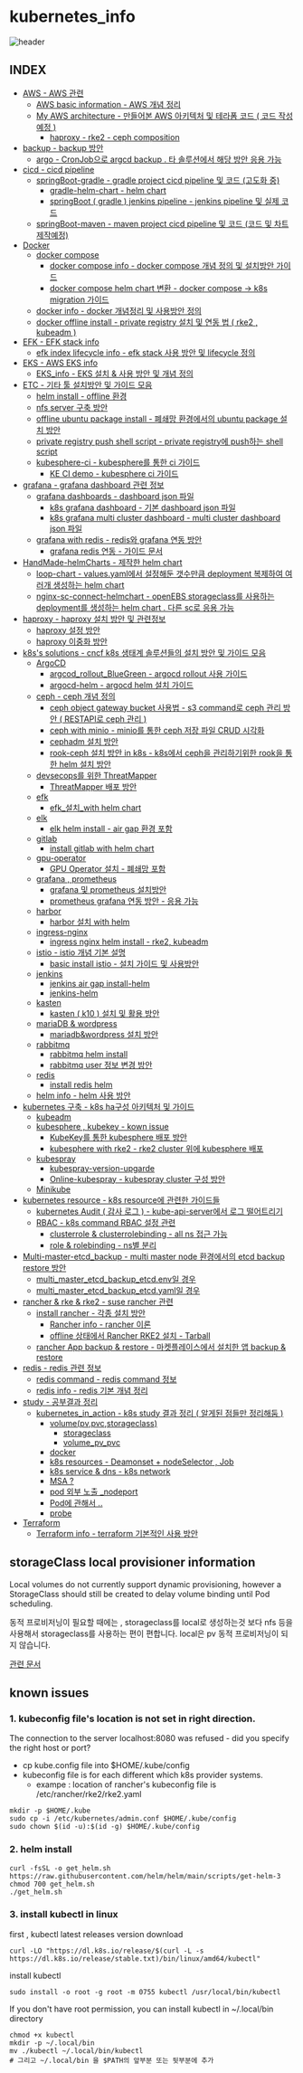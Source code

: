 # kubernetes_info
![header](https://capsule-render.vercel.app/api?type=waving&color=auto&height=300&section=header&text=Welcome%to%K8S%INFOMATION!!&fontSize=90&animation=fadeIn&fontAlignY=38)

## INDEX
- [AWS - AWS 관련](https://github.com/jjsair0412/kubernetes_info/tree/main/AWS)
    - [AWS basic information - AWS 개념 정리](https://github.com/jjsair0412/kubernetes_info/blob/main/AWS/AWS%20basic%20information/AWS%20info.md)
    - [My AWS architecture - 만들어본 AWS 아키텍처 및 테라폼 코드 ( 코드 작성 예정 )](https://github.com/jjsair0412/kubernetes_info/tree/main/AWS/My%20AWS%20architecture)
        - [haproxy - rke2 - ceph composition](https://github.com/jjsair0412/kubernetes_info/tree/main/AWS/My%20AWS%20architecture/haproxy%20-%20rke2%20-%20ceph%20composition)
- [backup - backup 방안](https://github.com/jjsair0412/kubernetes_info/tree/main/backup)
    - [argo - CronJob으로 argcd backup . 타 솔루션에서 해당 방안 응용 가능 ](https://github.com/jjsair0412/kubernetes_info/tree/main/backup/argo)
- [cicd - cicd pipeline](https://github.com/jjsair0412/kubernetes_info/tree/main/cicd)
    - [springBoot-gradle - gradle project cicd pipeline 및 코드 (고도화 중)](https://github.com/jjsair0412/kubernetes_info/tree/main/cicd/springBoot-gradle)
        - [gradle-helm-chart - helm chart](https://github.com/jjsair0412/kubernetes_info/tree/main/cicd/springBoot-gradle/gradle-helm-chart)
        - [springBoot ( gradle ) jenkins pipeline - jenkins pipeline 및 실제 코드](https://github.com/jjsair0412/kubernetes_info/tree/main/cicd/springBoot-gradle/springBoot%20(%20gradle%20)%20jenkins%20pipeline)
    - [springBoot-maven - maven project cicd pipeline 및 코드 (코드 및 차트 제작예정)]()
- [Docker](https://github.com/jjsair0412/kubernetes_info/tree/main/Docker)
    - [docker compose](https://github.com/jjsair0412/kubernetes_info/tree/main/Docker/docker%20compose)
        - [docker compose info - docker compose 개념 정의 및 설치방안 가이드](https://github.com/jjsair0412/kubernetes_info/blob/main/Docker/docker%20compose/docker%20compose%20info.md)
        - [docker compose helm chart 변환 - docker compose -> k8s migration 가이드](https://github.com/jjsair0412/kubernetes_info/blob/main/Docker/docker%20compose/docker%20compose%20helm%20chart%20%EB%B3%80%ED%99%98.md)
    - [docker info - docker 개념정리 및 사용방안 정의](https://github.com/jjsair0412/kubernetes_info/blob/main/Docker/docker%20info.md)
    - [docker offline install - private registry 설치 및 연동 법 ( rke2 , kubeadm )](https://github.com/jjsair0412/kubernetes_info/blob/main/Docker/docker%20offline%20install%20-%20private%20registry%20%EC%84%A4%EC%B9%98%20%EB%B0%8F%20%EC%97%B0%EB%8F%99%20%EB%B2%95%20(%20rke2%20%2C%20kubeadm%20).md)
- [EFK - EFK stack info](https://github.com/jjsair0412/kubernetes_info/tree/main/efk)
    - [efk index lifecycle info - efk stack 사용 방안 및 lifecycle 정의](https://github.com/jjsair0412/kubernetes_info/blob/main/efk/efk%20index%20lifecycle%20info.md)
- [EKS - AWS EKS info](https://github.com/jjsair0412/kubernetes_info/tree/main/EKS)
    - [EKS_info - EKS 설치 & 사용 방안 및 개념 정의](https://github.com/jjsair0412/kubernetes_info/blob/main/EKS/EKS_info.md)
- [ETC - 기타 툴 설치방안 및 가이드 모음](https://github.com/jjsair0412/kubernetes_info/tree/main/etc)
    - [helm install - offline 환경](https://github.com/jjsair0412/kubernetes_info/blob/main/etc/helm%20install%20-%20offline%20%ED%99%98%EA%B2%BD.md)
    - [nfs server 구축 방안](https://github.com/jjsair0412/kubernetes_info/blob/main/etc/nfs%20server%20%EA%B5%AC%EC%B6%95.md)
    - [offline ubuntu package install - 폐쇄망 환경에서의 ubuntu package 설치 방안](https://github.com/jjsair0412/kubernetes_info/blob/main/etc/offline%20ubuntu%20package%20install.md)
    - [private registry push shell script - private registry에 push하는 shell script](https://github.com/jjsair0412/kubernetes_info/blob/main/etc/private%20registry%20push%20shell%20script.md)
    - [kubesphere-ci - kubesphere를 통한 ci 가이드](https://github.com/jjsair0412/kubernetes_info/tree/main/etc/kubesphere-ci)
        - [KE CI demo - kubesphere ci 가이드](https://github.com/jjsair0412/kubernetes_info/blob/main/etc/kubesphere-ci/KE%20CI%20demo.md)
- [grafana - grafana dashboard 관련 정보](https://github.com/jjsair0412/kubernetes_info/tree/main/grafana)
    - [grafana dashboards - dashboard json 파일](https://github.com/jjsair0412/kubernetes_info/tree/main/grafana/grafana%20dashboards)
        - [k8s grafana dashboard - 기본 dashboard json 파일](https://github.com/jjsair0412/kubernetes_info/blob/main/grafana/grafana%20dashboards/k8s%20grafana%20dashboard.json)
        - [k8s grafana multi cluster dashboard - multi cluster dashboard json 파일](https://github.com/jjsair0412/kubernetes_info/blob/main/grafana/grafana%20dashboards/k8s%20grafana%20multi%20cluster%20dashboard.json)
    - [grafana with redis - redis와 grafana 연동 방안](https://github.com/jjsair0412/kubernetes_info/tree/main/grafana/grafana%20with%20redis)
        - [grafana redis 연동 - 가이드 문서](https://github.com/jjsair0412/kubernetes_info/blob/main/grafana/grafana%20with%20redis/grafana%20redis%20%EC%97%B0%EB%8F%99.md)
- [HandMade-helmCharts - 제작한 helm chart](https://github.com/jjsair0412/kubernetes_info/tree/main/HandMade-helmCharts)
    - [loop-chart - values.yaml에서 설정해둔 갯수만큼 deployment 복제하여 여러개 생성하는 helm chart](https://github.com/jjsair0412/kubernetes_info/tree/main/HandMade-helmCharts/loop-chart)
    - [nginx-sc-connect-helmchart - openEBS storageclass를 사용하는 deployment를 생성하는 helm chart . 다른 sc로 응용 가능](https://github.com/jjsair0412/kubernetes_info/tree/main/HandMade-helmCharts/nginx-sc-connect-helmchart)
- [haproxy - haproxy 설치 방안 및 관련정보](https://github.com/jjsair0412/kubernetes_info/tree/main/haproxy)
    - [haproxy 설정 방안](https://github.com/jjsair0412/kubernetes_info/blob/main/haproxy/haproxy%20%EC%84%A4%EC%A0%95%20%EB%B0%A9%EC%95%88.md)
    - [haproxy 이중화 방안](https://github.com/jjsair0412/kubernetes_info/blob/main/haproxy/haproxy%20%EC%9D%B4%EC%A4%91%ED%99%94%20%EB%B0%A9%EC%95%88.md)
- [k8s's solutions - cncf k8s 생태계 솔루션들의 설치 방안 및 가이드 모음](https://github.com/jjsair0412/kubernetes_info/tree/main/k8s's%20solutions)
    - [ArgoCD]()
        - [argcod_rollout_BlueGreen - argocd rollout 사용 가이드]()
        - [argocd-helm - argocd helm 설치 가이드]()
    - [ceph - ceph 개념 정의]()
        - [ceph object gateway bucket 사용법 - s3 command로 ceph 관리 방안 ( RESTAPI로 ceph 관리 )]()
        - [ceph with minio - minio를 통한 ceph 저장 파일 CRUD 시각화]()
        - [cephadm 설치 방안]()
        - [rook-ceph 설치 방안 in k8s - k8s에서 ceph을 관리하기위한 rook을 통한 helm 설치 방안]()
    - [devsecops를 위한 ThreatMapper]()
        - [ThreatMapper 배포 방안]()
    - [efk]()
        - [efk_설치_with helm chart]()
    - [elk]()
        - [elk helm install - air gap 환경 포함]()
    - [gitlab]()
        - [install gitlab with helm chart]()
    - [gpu-operator]()
        - [GPU Operator 설치 - 폐쇄망 포함]()
    - [grafana , prometheus]()
        - [grafana 및 prometheus 설치방안]()
        - [prometheus grafana 연동 방안 - 응용 가능]()
    - [harbor]()
        - [harbor 설치 with helm]()
    - [ingress-nginx]()
        - [ingress nginx helm install - rke2, kubeadm]()
    - [istio - istio 개념 기본 설명]()
        - [basic install istio - 설치 가이드 및 사용방안]()
    - [jenkins]()
        - [jenkins air gap install-helm]()
        - [jenkins-helm]()
    - [kasten]()
        - [kasten ( k10 ) 설치 및 활용 방안]()
    - [mariaDB & wordpress]()
        - [mariadb&wordpress 설치 방안]()
    - [rabbitmq]()
        - [rabbitmq helm install]()
        - [rabbitmq user 정보 변경 방안]()
    - [redis]()
        - [install redis helm]()
    - [helm info - helm 사용 방안]()
- [kubernetes 구축 - k8s ha구성 아키텍처 및 가이드]()
    - [kubeadm]()
    - [kubesphere , kubekey - kown issue]()
        - [KubeKey를 통한 kubesphere 배포 방안]()
        - [kubesphere with rke2 - rke2 cluster 위에 kubesphere 배포]()
    - [kubespray]()
        - [kubespray-version-upgarde]()
        - [Online-kubespray - kubespray cluster 구성 방안]()
    - [Minikube]()
- [kubernetes resource - k8s resource에 관련한 가이드들]()
    - [kubernetes Audit ( 감사 로그 ) - kube-api-server에서 로그 떨어트리기]()
    - [RBAC - k8s command RBAC 설정 관련]()
        - [clusterrole & clusterrolebinding - all ns 접근 가능]()
        - [role & rolebinding - ns별 분리]()
- [Multi-master-etcd_backup - multi master node 환경에서의 etcd backup restore 방안]()
    - [multi_master_etcd_backup_etcd.env일 경우]()
    - [multi_master_etcd_backup_etcd.yaml일 경우]()
- [rancher & rke & rke2 - suse rancher 관련]()
    - [install rancher - 각종 설치 방안]()
        - [Rancher info - rancher 이론]()
        - [offline 상태에서 Rancher RKE2 설치 - Tarball]()
    - [rancher App backup & restore - 마켓플레이스에서 설치한 앱 backup & restore]()
- [redis - redis 관련 정보]()
    - [redis command - redis command 정보]()
    - [redis info - redis 기본 개념 정리]()
- [study - 공부결과 정리]()
    - [kubernetes_in_action - k8s study 결과 정리 ( 알게된 점들만 정리해둠 )]()
        - [volume(pv,pvc,storageclass)]()
            - [storageclass]()
            - [volume_pv_pvc]()
        - [docker]()
        - [k8s resources - Deamonset + nodeSelector , Job ]()
        - [k8s service & dns - k8s network]()
        - [MSA ?]()
        - [pod 외부 노출 _nodeport]()
        - [Pod에 관해서 .. ]()
        - [probe]()
- [Terraform]()
    - [Terraform info - terraform 기본적인 사용 방안]()

## storageClass local provisioner information
Local volumes do not currently support dynamic provisioning, however a StorageClass should still be created to delay volume binding until Pod scheduling.

동적 프로비저닝이 필요할 때에는 , storageclass를 local로 생성하는것 보다 nfs 등을 사용해서 storageclass를 사용하는 편이 편합니다.
local은 pv 동적 프로비저닝이 되지 않습니다.

[관련 문서](https://kubernetes.io/docs/concepts/storage/storage-classes/#local)

## known issues
### 1. kubeconfig file's location is not set in right direction.
The connection to the server localhost:8080 was refused - did you specify the right host or port?

- cp kube.config file into $HOME/.kube/config
- kubeconfig file is for each different which k8s provider systems.
    - exampe : location of rancher's kubeconfig file is /etc/rancher/rke2/rke2.yaml

```
mkdir -p $HOME/.kube
sudo cp -i /etc/kubernetes/admin.conf $HOME/.kube/config
sudo chown $(id -u):$(id -g) $HOME/.kube/config
```
### 2. helm install
```
curl -fsSL -o get_helm.sh https://raw.githubusercontent.com/helm/helm/main/scripts/get-helm-3
chmod 700 get_helm.sh
./get_helm.sh
```
### 3. install kubectl in linux
first , kubectl latest releases version download
```
curl -LO "https://dl.k8s.io/release/$(curl -L -s https://dl.k8s.io/release/stable.txt)/bin/linux/amd64/kubectl"
```
install kubectl
```
sudo install -o root -g root -m 0755 kubectl /usr/local/bin/kubectl
```
If you don't have root permission, you can install kubectl in ~/.local/bin directory
```
chmod +x kubectl
mkdir -p ~/.local/bin
mv ./kubectl ~/.local/bin/kubectl
# 그리고 ~/.local/bin 을 $PATH의 앞부분 또는 뒷부분에 추가
```
